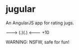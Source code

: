 jugular
=======

An AngularJS app for rating jugs.

---> (.)(.) <--- +10

WARNING: NSFW, safe for fun!

